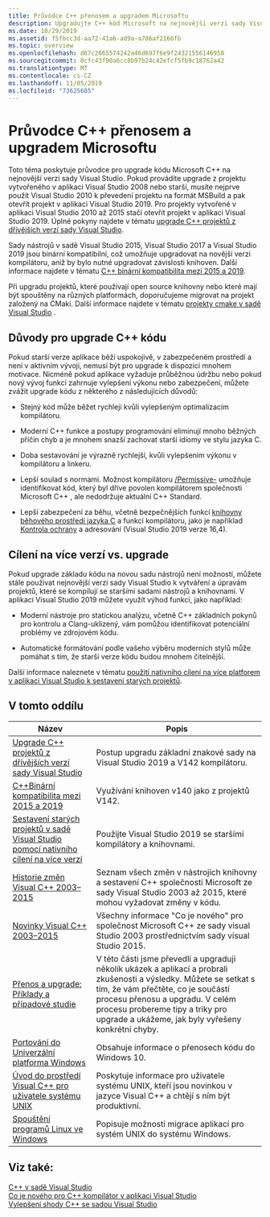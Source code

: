 ```yaml
---
title: Průvodce C++ přenosem a upgradem Microsoftu
description: Upgradujte C++ kód Microsoft na nejnovější verzi sady Visual Studio.
ms.date: 10/29/2019
ms.assetid: f5fbcc3d-aa72-41a6-ad9a-a706af2166fb
ms.topic: overview
ms.openlocfilehash: d67c2665574242a46d697f6e9f24321556146958
ms.sourcegitcommit: 0cfc43f90a6cc8b97b24c42efcf5fb9c18762a42
ms.translationtype: MT
ms.contentlocale: cs-CZ
ms.lasthandoff: 11/05/2019
ms.locfileid: "73625685"
---
```

# <a name="microsoft-c-porting-and-upgrading-guide"></a>Průvodce C++ přenosem a upgradem Microsoftu

Toto téma poskytuje průvodce pro upgrade kódu Microsoft C++ na nejnovější verzi sady Visual Studio. Pokud provádíte upgrade z projektu vytvořeného v aplikaci Visual Studio 2008 nebo starší, musíte nejprve použít Visual Studio 2010 k převedení projektu na formát MSBuild a pak otevřít projekt v aplikaci Visual Studio 2019. Pro projekty vytvořené v aplikaci Visual Studio 2010 až 2015 stačí otevřít projekt v aplikaci Visual Studio 2019. Úplné pokyny najdete v tématu [upgrade C++ projektů z dřívějších verzí sady Visual Studio](upgrading-projects-from-earlier-versions-of-visual-cpp.md).

Sady nástrojů v sadě Visual Studio 2015, Visual Studio 2017 a Visual Studio 2019 jsou binární kompatibilní, což umožňuje upgradovat na novější verzi kompilátoru, aniž by bylo nutné upgradovat závislosti knihoven. Další informace najdete v tématu [ C++ binární kompatibilita mezi 2015 a 2019](binary-compat-2015-2017.md).

Při upgradu projektů, které používají open source knihovny nebo které mají být spouštěny na různých platformách, doporučujeme migrovat na projekt založený na CMaki. Další informace najdete v tématu [projekty cmake v sadě Visual Studio](../build/cmake-projects-in-visual-studio.md) .

## <a name="reasons-to-upgrade-c-code"></a>Důvody pro upgrade C++ kódu

Pokud starší verze aplikace běží uspokojivě, v zabezpečeném prostředí a není v aktivním vývoji, nemusí být pro upgrade k dispozici mnohem motivace. Nicméně pokud aplikace vyžaduje průběžnou údržbu nebo pokud nový vývoj funkcí zahrnuje vylepšení výkonu nebo zabezpečení, můžete zvážit upgrade kódu z některého z následujících důvodů:

- Stejný kód může běžet rychleji kvůli vylepšeným optimalizacím kompilátoru.

- Moderní C++ funkce a postupy programování eliminují mnoho běžných příčin chyb a je mnohem snazší zachovat starší idiomy ve stylu jazyka C.

- Doba sestavování je výrazně rychlejší, kvůli vylepšením výkonu v kompilátoru a linkeru.

- Lepší soulad s normami. Možnost kompilátoru [/Permissive-](../build/reference/permissive-standards-conformance.md) umožňuje identifikovat kód, který byl dříve povolen kompilátorem společnosti Microsoft C++ , ale nedodržuje aktuální C++ Standard.

- Lepší zabezpečení za běhu, včetně bezpečnějších funkcí [knihovny běhového prostředí jazyka C]() a funkcí kompilátoru, jako je například [Kontrola ochrany](../build/reference/guard-enable-guard-checks.md) a adresování (Visual Studio 2019 verze 16,4).

## <a name="multitargeting-vs-upgrading"></a>Cílení na více verzí vs. upgrade

Pokud upgrade základu kódu na novou sadu nástrojů není možností, můžete stále používat nejnovější verzi sady Visual Studio k vytváření a úpravám projektů, které se kompilují se staršími sadami nástrojů a knihovnami. V aplikaci Visual Studio 2019 můžete využít výhod funkcí, jako například:

- Moderní nástroje pro statickou analýzu, včetně C++ základních pokynů pro kontrolu a Clang-uklizený, vám pomůžou identifikovat potenciální problémy ve zdrojovém kódu.

- Automatické formátování podle vašeho výběru moderních stylů může pomáhat s tím, že starší verze kódu budou mnohem čitelnější.

Další informace naleznete v tématu [použití nativního cílení na více platforem v aplikaci Visual Studio k sestavení starých projektů](use-native-multi-targeting.md).

## <a name="in-this-section"></a>V tomto oddílu

|Název|Popis|
|-----------|-----------------|
|[Upgrade C++ projektů z dřívějších verzí sady Visual Studio](upgrading-projects-from-earlier-versions-of-visual-cpp.md)|Postup upgradu základní znakové sady na Visual Studio 2019 a V142 kompilátoru.|
|[C++Binární kompatibilita mezi 2015 a 2019](binary-compat-2015-2017.md)|Využívání knihoven v140 jako z projektů V142.|
|[Sestavení starých projektů v sadě Visual Studio pomocí nativního cílení na více verzí](use-native-multi-targeting.md)|Použijte Visual Studio 2019 se staršími kompilátory a knihovnami.|
|[Historie změn Visual C++ 2003–2015](visual-cpp-change-history-2003-2015.md)|Seznam všech změn v nástrojích knihovny a sestavení C++ společnosti Microsoft ze sady Visual Studio 2003 až 2015, které mohou vyžadovat změny v kódu.|
|[Novinky Visual C++ 2003–2015](visual-cpp-what-s-new-2003-through-2015.md)|Všechny informace "Co je nového" pro společnost Microsoft C++ ze sady visual Studio 2003 prostřednictvím sady visual Studio 2015.|
|[Přenos a upgrade: Příklady a případové studie](porting-and-upgrading-examples-and-case-studies.md)|V této části jsme převedli a upgradují několik ukázek a aplikací a probrali zkušenosti a výsledky. Můžete se setkat s tím, že vám přečtěte, co je součástí procesu přenosu a upgradu. V celém procesu probereme tipy a triky pro upgrade a ukážeme, jak byly vyřešeny konkrétní chyby.|
|[Portování do Univerzální platforma Windows](porting-to-the-universal-windows-platform-cpp.md)|Obsahuje informace o přenosech kódu do Windows 10.|
|[Úvod do prostředí Visual C++ pro uživatele systému UNIX](introduction-to-visual-cpp-for-unix-users.md)|Poskytuje informace pro uživatele systému UNIX, kteří jsou novinkou v jazyce Visual C++ a chtějí s ním být produktivní.|
|[Spouštění programů Linux ve Windows](porting-from-unix-to-win32.md)|Popisuje možnosti migrace aplikací pro systém UNIX do systému Windows.|

## <a name="see-also"></a>Viz také:

[C++ v sadě Visual Studio](../overview/visual-cpp-in-visual-studio.md)<br/>
[Co je nového pro C++ kompilátor v aplikaci Visual Studio](../overview/what-s-new-for-visual-cpp-in-visual-studio.md)<br/>
[Vylepšení shody C++ se sadou Visual Studio](../overview/cpp-conformance-improvements.md)<br/>

